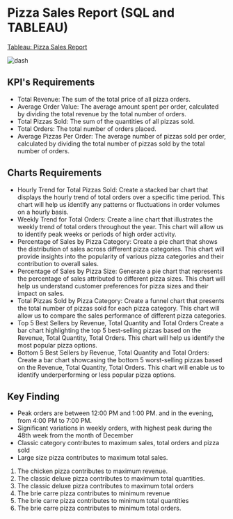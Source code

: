 # Pizza Sales Report (SQL and TABLEAU)

[Tableau: Pizza Sales Report](https://public.tableau.com/app/profile/derricktogodui/viz/PizzaSalesReport_17000905586860/BESTWORSTSELLER)

![dash](https://public.tableau.com/app/profile/derricktogodui/viz/PizzaSalesReport_17000905586860/BESTWORSTSELLER)


## KPI's Requirements

* Total Revenue: The sum of the total price of all pizza orders.
* Average Order Value: The average amount spent per order, calculated by dividing the total revenue by the total number of orders.
* Total Pizzas Sold: The sum of the quantities of all pizzas sold.
* Total Orders: The total number of orders placed.
* Average Pizzas Per Order: The average number of pizzas sold per order, calculated by dividing the total number of pizzas sold by the total number of orders.
## Charts Requirements

* Hourly Trend for Total Pizzas Sold: Create a stacked bar chart that displays the hourly trend of total orders over a specific time period. This chart will help us identify any patterns or fluctuations in order volumes on a hourly basis.
* Weekly Trend for Total Orders: Create a line chart that illustrates the weekly trend of total orders throughout the year. This chart will allow us to identify peak weeks or periods of high order activity.
* Percentage of Sales by Pizza Category: Create a pie chart that shows the distribution of sales across different pizza categories. This chart will provide insights into the popularity of various pizza categories and their contribution to overall sales.
* Percentage of Sales by Pizza Size: Generate a pie chart that represents the percentage of sales attributed to different pizza sizes. This chart will help us understand customer preferences for pizza sizes and their impact on sales.
* Total Pizzas Sold by Pizza Category: Create a funnel chart that presents the total number of pizzas sold for each pizza category. This chart will allow us to compare the sales performance of different pizza categories.
* Top 5 Best Sellers by Revenue, Total Quantity and Total Orders Create a bar chart highlighting the top 5 best-selling pizzas based on the Revenue, Total Quantity, Total Orders. This chart will help us identify the most popular pizza options.
* Bottom 5 Best Sellers by Revenue, Total Quantity and Total Orders: Create a bar chart showcasing the bottom 5 worst-selling pizzas based on the Revenue, Total Quantity, Total Orders. This chart will enable us to identify underperforming or less popular pizza options.

## Key Finding

* Peak orders are between 12:00 PM and 1:00 PM. and in the evening, from 4:00 PM to 7:00 PM.
* Significant variations in weekly orders, with highest peak during the 48th week from the month of December
* Classic category contributes to maximum sales, total orders and pizza sold
* Large size pizza contributes to maximum total sales.

1. The chicken pizza contributes to maximum revenue.
2. The classic deluxe pizza contributes to maximum total quantities.
3. The classic deluxe pizza contributes to maximum total orders
4. The brie carre pizza contributes to minimum revenue
5. The brie carre pizza contributes to minimum total quantities
6. The brie carre pizza contributes to minimum total orders.
